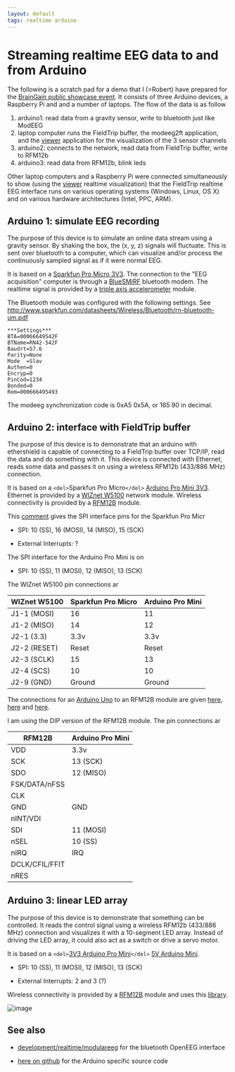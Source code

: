 ```yaml
---
layout: default
tags: realtime arduino
---
```



#  Streaming realtime EEG data to and from Arduino 

The following is a scratch pad for a demo that I (=Robert) have prepared for the [BrainGain public showcase event](https://twitter.com/intent/user?screen_name=BrainGain_NL). It consists of three Arduino devices, a Raspberry Pi and and a number of laptops. The flow of the data is as follow

 1.  arduino1: read data from a gravity sensor, write to bluetooth just like ModEEG
 2.  laptop computer runs the FieldTrip buffer, the modeeg2ft application, and the [viewer](/viewer) application for the visualization of the 3 sensor channels 
 3.  arduino2: connects to the network, read data from FieldTrip buffer, write to RFM12b
 4.  arduino3: read data from RFM12b, blink leds

Other laptop computers and a Raspberry Pi were connected simultaneously to show (using the [viewer](/viewer) realtime visualization) that the FieldTrip realtime EEG interface runs on various operating systems (Windows, Linux, OS X) and on various hardware architectures (Intel, PPC, ARM).  
## Arduino 1: simulate EEG recording

The purpose of this device is to simulate an online data stream using a gravity sensor. By shaking the box, the (x, y, z) signals will fluctuate. This is sent over bluetooth to a computer, which can visualize and/or process the continuously sampled signal as if it were normal EEG.

It is based on a [Sparkfun Pro Micro 3V3](https://www.sparkfun.com/products/10999). The connection to the "EEG acquisition" computer is through a [BlueSMiRF](https://www.sparkfun.com/products/10269) bluetooth modem. The realtime signal is provided by a [triple axis accelerometer](https://www.sparkfun.com/products/9652) module. 

The Bluetooth module was configured with the following settings. See http://www.sparkfun.com/datasheets/Wireless/Bluetooth/rn-bluetooth-um.pdf

	

	***Settings***
	BTA=00066649542F
	BTName=RN42-542F
	Baudrt=57.6
	Parity=None
	Mode  =Slav
	Authen=0
	Encryp=0
	PinCod=1234
	Bonded=0
	Rem=000666495493


The modeeg synchronization code is 0xA5 0x5A, or 165 90 in decimal.

## Arduino 2: interface with FieldTrip buffer

The purpose of this device is to demonstrate that an arduino with ethershield is capable of connecting to a FieldTrip buffer over TCP/IP, read the data and do something with it. This device is connected with Ethernet, reads some data and passes it on using a wireless RFM12b (433/886 MHz) connection.

It is based on a `<del>`Sparkfun Pro Micro`</del>` [Arduino Pro Mini 3V3](http://arduino.cc/en/Main/ArduinoBoardProMini). Ethernet is provided by a [WIZnet W5100](https://www.sparkfun.com/products/9473) network module. Wireless connectivity is provided by a [RFM12B](https://www.sparkfun.com/products/9582) module.

This [comment](https://forum.sparkfun.com/viewtopic.php?f=32&t=32037#p152780) gives the SPI interface pins for the Sparkfun Pro Micr

*  SPI: 10 (SS), 16 (MOSI), 14 (MISO), 15 (SCK)

*  External Interrupts: ?

The SPI interface for the Arduino Pro Mini is on 

*  SPI: 10 (SS), 11 (MOSI), 12 (MISO), 13 (SCK)

The WIZnet W5100 pin connections ar

 | WIZnet W5100 | Sparkfun Pro Micro | Arduino Pro Mini | 
 | ------------ | ------------------ | ---------------- | 
 | J1-1 (MOSI)  | 16                 | 11               | 
 | J1-2 (MISO)  | 14                 | 12               | 
 | J2-1 (3.3)   | 3.3v               | 3.3v             | 
 | J2-2 (RESET) | Reset              | Reset            | 
 | J2-3 (SCLK)  | 15                 | 13               | 
 | J2-4 (SCS)   | 10                 | 10               | 
 | J2-9 (GND)   | Ground             | Ground           | 

The connections for an [Arduino Uno](http://arduino.cc/en/Main/ArduinoBoardUno) to an RFM12B module are given [here](http://openenergymonitor.org/emon/sites/default/files/Cookbook_RFM12B_connections.png), [here](http://jeelabs.org/2009/02/10/rfm12b-library-for-arduino) and [here](http://blog.strobotics.com.au/2008/06/17/rfm12-tutorial-part2).

I am using the DIP version of the RFM12B module. The pin connections ar


 | RFM12B         | Arduino Pro Mini | 
 | ------         | ---------------- | 
 | VDD            | 3.3v             | 
 | SCK            | 13 (SCK)         | 
 | SDO            | 12 (MISO)        | 
 | FSK/DATA/nFSS  |                  | 
 | CLK            |                  | 
 | GND            | GND              | 
 | nINT/VDI       |                  | 
 | SDI            | 11 (MOSI)        | 
 | nSEL           | 10 (SS)          | 
 | nIRQ           | IRQ              | 
 | DCLK/CFIL/FFIT |                  | 
 | nRES           |                  | 

## Arduino 3: linear LED array

The purpose of this device is to demonstrate that something can be controlled. It reads the control signal using a wireless RFM12b (433/886 MHz) connection and visualizes it with a 10-segment LED array. Instead of driving the LED array, it could also act as a switch or drive a servo motor.



It is based on a `<del>`[3V3 Arduino Pro Mini](http://arduino.cc/en/Main/ArduinoBoardProMini)`</del>` [5V Arduino Mini](http://arduino.cc/en/Main/ArduinoBoardMini). 


*  SPI: 10 (SS), 11 (MOSI), 12 (MISO), 13 (SCK)

*  External Interrupts: 2 and 3 (?)


Wireless connectivity is provided by a [RFM12B](https://www.sparkfun.com/products/9582) module and uses this [library](http://jeelabs.net/pub/docs/jeelib/RF12_8cpp.html).

![image](/media/development/realtime/rfm12b.png@200)



## See also


*  [development/realtime/modulareeg](/development/realtime/modulareeg) for the bluetooth OpenEEG interface 

*  [here on github](https://github.com/fieldtrip/fieldtrip/tree/master/realtime/src/arduino) for the Arduino specific source code
